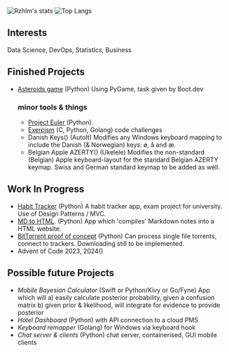 
![Rzhlm's stats](https://github-readme-stats.vercel.app/api?username=rzhlm&show_icons=true&theme=radical)
![Top Langs](https://github-readme-stats.vercel.app/api/top-langs/?username=rzhlm&layout=compact&hide=jupyter%20notebook)


## Interests
Data Science, DevOps, Statistics, Business

## Finished Projects

- [Asteroids game](https://github.com/rzhlm/asteroids) (Python) Using PyGame, task given by Boot.dev
  
  ### minor tools & things
  - [Project Euler](https://github.com/rzhlm/Euler) (Python).
  - [Exercism](https://github.com/rzhlm/Exercism) (C, Python, Golang) code challenges
  - Danish Keys() (AutoIt) Modifies any Windows keyboard mapping to include the Danish (& Norwegian) keys: ø, å and æ.
  - Belgian Apple AZERTY() (Ukelele) Modifies the non-standard (Belgian) Apple keyboard-layout for the standard Belgian AZERTY keymap. Swiss and German standard keymap to be added as well.
  
## Work In Progress
- [Habit Tracker](https://github.com/rzhlm/IUBH-habittracker) (Python) A habit tracker app, exam project for university. Use of Design Patterns / MVC.
- [MD to HTML](https://github.com/rzhlm/static-site-gen). (Python) App which 'compiles' Markdown notes into a HTML website.
- [BitTorrent proof of concept](https://github.com/rzhlm/cc-bittorrent/tree/master/app) (Python) Can process single file torrents, connect to trackers. Downloading still to be implemented.
- Advent of Code 2023, 2024()

## Possible future Projects
- *Mobile Bayesian Calculator* (Swift or Python/Kivy or Go/Fyne) App which will
  a) easily calculate posterior probability, given a confusion matrix
  b) given prior & likelihood, will integrate for evidence to provide posterior
- *Hotel Dashboard* (Python) with API connection to a cloud PMS
- *Keyboard remapper* (Golang) for Windows via keyboard hook
- *Chat server & clients* (Python) chat server, containerised, GUI mobile clients


![]()



<!--
**rzhlm/rzhlm** is a ✨ _special_ ✨ repository because its `README.md` (this file) appears on your GitHub profile.

Here are some ideas to get you started:

- 🔭 I’m currently working on ...
- 🌱 I’m currently learning ...
- 👯 I’m looking to collaborate on ...
- 🤔 I’m looking for help with ...
- 💬 Ask me about ...
- 📫 How to reach me: ...
- 😄 Pronouns: ...
- ⚡ Fun fact: ...
-->
